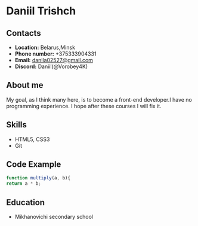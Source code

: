 # **Daniil Trishch**
## **Contacts**
* **Location:** Belarus,Minsk
* **Phone number:** +375333904331
* **Email:** danila02527@gmail.com
* **Discord:** Daniil(@Vorobey4K)
## About me
My goal, as I think many here, is to become a front-end developer.I have no programming experience. I hope after these courses I will fix it.
## Skills
* HTML5, CSS3
* Git
## Code Example
```javascript
function multiply(a, b){
return a * b;
```
## **Education**
* Mikhanovichi secondary school
